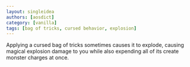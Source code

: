 ```yaml
---
layout: singleidea
authors: [aosdict]
category: [vanilla]
tags: [bag of tricks, cursed behavior, explosion]
---
```

Applying a cursed bag of tricks sometimes causes it to explode, causing magical explosion damage to you while also expending all of its create monster charges at once.
